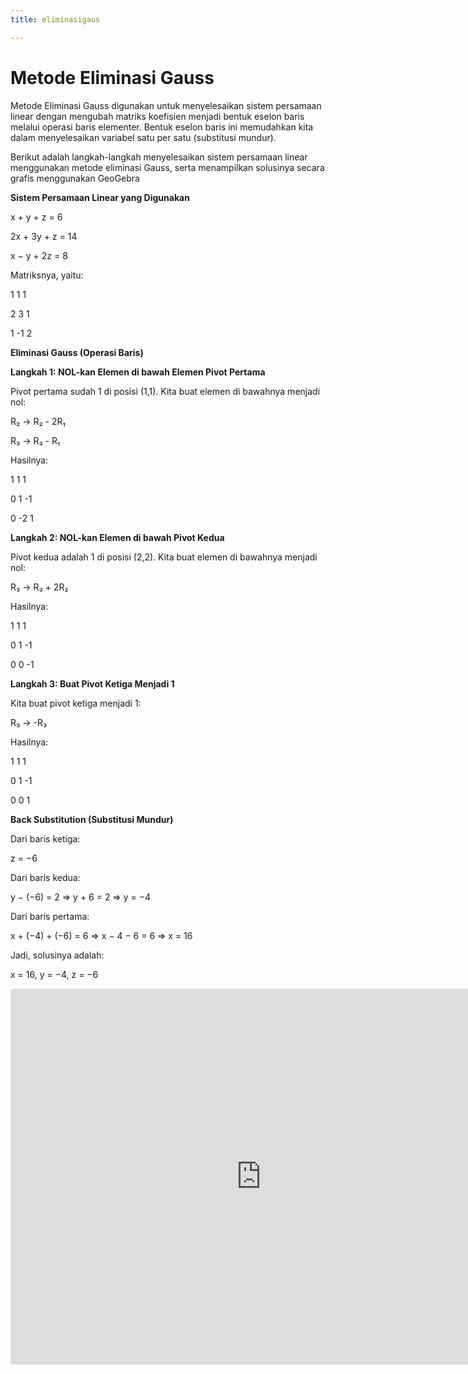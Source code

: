 ```yaml
---
title: eliminasigaus

---
```


# Metode Eliminasi Gauss

Metode Eliminasi Gauss digunakan untuk menyelesaikan sistem persamaan linear dengan mengubah matriks koefisien menjadi bentuk eselon baris melalui operasi baris elementer. Bentuk eselon baris ini memudahkan kita dalam menyelesaikan variabel satu per satu (substitusi mundur).

Berikut adalah langkah-langkah menyelesaikan sistem persamaan linear menggunakan metode eliminasi Gauss, serta menampilkan solusinya secara grafis menggunakan GeoGebra


**Sistem Persamaan Linear yang Digunakan**

x + y + z = 6

2x + 3y + z = 14

x − y + 2z = 8

Matriksnya, yaitu:

1  1  1 

2  3  1 

1 -1  2 


**Eliminasi Gauss (Operasi Baris)**

**Langkah 1: NOL-kan Elemen di bawah Elemen Pivot Pertama**

Pivot pertama sudah 1 di posisi (1,1). Kita buat elemen di bawahnya menjadi nol:

R₂ → R₂ - 2R₁
 
R₃ → R₃ - R₁

Hasilnya:

1  1  1 

0  1 -1 

0 -2  1 

**Langkah 2: NOL-kan Elemen di bawah Pivot Kedua**

Pivot kedua adalah 1 di posisi (2,2). Kita buat elemen di bawahnya menjadi nol:

R₃ → R₃ + 2R₂

Hasilnya:

1  1  1 

0  1 -1 

0  0 -1 

**Langkah 3: Buat Pivot Ketiga Menjadi 1**

Kita buat pivot ketiga menjadi 1:

R₃ → -R₃

Hasilnya:

1  1  1 

0  1 -1 

0  0  1 

**Back Substitution (Substitusi Mundur)**

Dari baris ketiga:

z = −6

Dari baris kedua:

y − (−6) = 2 ⇒ y + 6 = 2 ⇒ y = −4

Dari baris pertama:

x + (−4) + (−6) = 6 ⇒ x − 4 − 6 = 6 ⇒ x = 16

Jadi, solusinya adalah:

x = 16, y = −4, z = −6

<iframe src="https://www.geogebra.org/classic/awrbqz32?embed" width="800" height="600" allowfullscreen style="border: 1px solid #e4e4e4;border-radius: 4px;" frameborder="0"></iframe>